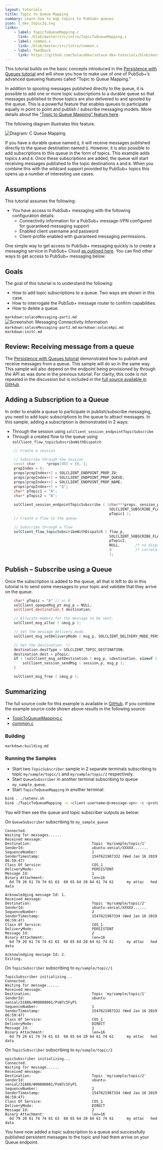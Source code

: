 ```yaml
---
layout: tutorials
title: Topic to Queue Mapping
summary: Learn how to map topics to PubSub+ queues.
icon: I_dev_topic2q.svg
links:
    - label: TopicToQueueMapping.c
      link: /blob/master/src/intro/TopicToQueueMapping.c
    - label: common.c
      link: /blob/master/src/intro/common.c
    - label: feedback
      link: https://github.com/SolaceDev/solace-dev-tutorials/blob/master/src/pages/tutorials/c/topic-to-queue-mapping.md
---
```


This tutorial builds on the basic concepts introduced in the [Persistence with Queues tutorial](../persistence-with-queues/) and will show you how to make use of one of PubSub+’s advanced queueing features called “Topic to Queue Mapping.”

In addition to spooling messages published directly to the queue, it is possible to add one or more topic subscriptions to a durable queue so that messages published to those topics are also delivered to and spooled by the queue. This is a powerful feature that enables queues to participate equally in point to point and publish / subscribe messaging models. More details about the [“Topic to Queue Mapping” feature here](https://docs.solace.com/PubSub-Basics/Core-Concepts.htm).

The following diagram illustrates this feature.

![Diagram: C Queue Mapping](../../../images/diagrams/topic-to-queue-mapping-detail.png)

If you have a durable queue named `Q`, it will receive messages published directly to the queue destination named `Q`. However, it is also possible to add subscriptions to this queue in the form of topics. This example adds topics `A` and `B`. Once these subscriptions are added, the queue will start receiving messages published to the topic destinations `A` and `B`. When you combine this with the wildcard support provided by PubSub+ topics this opens up a number of interesting use cases.

## Assumptions

This tutorial assumes the following:

*   You have access to PubSub+ messaging with the following configuration details:
    *   Connectivity information for a PubSub+ message-VPN configured for guaranteed messaging support
    *   Enabled client username and password
    *   Client-profile enabled with guaranteed messaging permissions.

One simple way to get access to PubSub+ messaging quickly is to create a messaging service in PubSub+ Cloud [as outlined here](https://solace.com/products/event-broker/cloud/). You can find other ways to get access to PubSub+ messaging below.

## Goals

The goal of this tutorial is to understand the following:

*   How to add topic subscriptions to a queue. Two ways are shown in this case.
*   How to interrogate the PubSub+ message router to confirm capabilities.
*   How to delete a queue.


`markdown:solaceMessaging-part1.md`
![Screenshot: Messaging Connectivity Information](../../../images/screenshots/connectivity-info.png)
`markdown:solaceMessaging-part2.md`
`markdown:solaceApi.md`
`markdown:initC.md`

## Review: Receiving message from a queue

The [Persistence with Queues tutorial](../persistence-with-queues/) demonstrated how to publish and receive messages from a queue. This sample will do so in the same way. This sample will also depend on the endpoint being provisioned by through the API as was done in the previous tutorial. For clarity, this code is not repeated in the discussion but is included in the [full source available in GitHub](https://github.com/SolaceSamples/solace-samples-c/blob/master/src/intro/TopicToQueueMapping.c).

## Adding a Subscription to a Queue

In order to enable a queue to participate in publish/subscribe messaging, you need to add topic subscriptions to the queue to attract messages. In this sample, adding a subscription is demonstrated in 2 ways:
* Through the session using `solClient_session_endpointTopicSubscribe` 
* Through a created flow to the queue using `solClient_flow_topicSubscribeWithDispatch` 
  
```cpp
    // Create a session 

    // Subscribe through the Session
    const char     *props[40] = {0, };
    propIndex = 0;
    props[propIndex++] = SOLCLIENT_ENDPOINT_PROP_ID;
    props[propIndex++] = SOLCLIENT_ENDPOINT_PROP_QUEUE;
    props[propIndex++] = SOLCLIENT_ENDPOINT_PROP_NAME;
    props[propIndex++] = "Q";
    char* pTopic1 = "A";
    char* pTopic2 = "B";
    
    solClient_session_endpointTopicSubscribe ( (char**)props, session_p,
                                                SOLCLIENT_SUBSCRIBE_FLAGS_WAITFORCONFIRM,
                                                pTopic1 );
    // Create a flow to the queue

    // Subscribe through a flow
    solClient_flow_topicSubscribeWithDispatch ( flow_p,
                                                SOLCLIENT_SUBSCRIBE_FLAGS_WAITFORCONFIRM,
                                                pTopic2,
                                                NULL,       /* no dispatch functions */
                                                0           /* correlation tag pointer */
                                                );

```

## Publish – Subscribe using a Queue

Once the subscription is added to the queue, all that is left to do in this tutorial is to send some messages to your topic and validate that they arrive on the queue. 

```cpp
    char* pTopic = "A" // or B
    solClient_opaqueMsg_pt msg_p = NULL;
    solClient_destination_t destination;

    // Allocate memory for the message to be sent. 
    solClient_msg_alloc ( &msg_p );

    // Set the message delivery mode. 
    solClient_msg_setDeliveryMode ( msg_p, SOLCLIENT_DELIVERY_MODE_PERSISTENT );

    // Set the destination. */
    destination.destType = SOLCLIENT_TOPIC_DESTINATION;
    destination.dest = pTopic;
    if ( (solClient_msg_setDestination ( msg_p, &destination, sizeof ( destination ) ) ) != SOLCLIENT_OK ) {
        solClient_session_sendMsg ( session_p, msg_p );
    }

    solClient_msg_free ( &msg_p );

```

## Summarizing

The full source code for this example is available in [GitHub](https://github.com/SolaceSamples/solace-samples-c). If you combine the example source code shown above results in the following source:

* [TopicToQueueMapping.c](https://github.com/SolaceSamples/solace-samples-c/blob/master/src/intro/TopicToQueueMapping.c)
* [common.c](https://github.com/SolaceSamples/solace-samples-c/blob/master/src/intro/common.c)

### Building

`markdown:building.md`

### Running the Samples

* Start two `TopicSubscriber` sample in 2 separate terminals subscribing to topic `my/sample/topic/1` and `my/sample/topic/2` respectively.
* Start `QueueSubscriber` in another terminal subscribing to queue `my_sample_queue`.
* Start `TopicToQueueMapping` in another terminal:
```sh
bin$ . ./setenv.sh
bin$ ./TopicToQueueMapping -u <client-username>@<message-vpn> -c <protocol>://<msg_backbone_ip>:<port> -p <password>
```
You will then see the queue and topic subscriber outputs as below:

On `QueueSubscriber` subscribing to `my_sample_queue`
```
Connected.
Waiting for messages......
Received message:
Destination:                            Topic 'my/sample/topic/1'
SenderId:                               ubuntu-xenial/XXXXX.......
SequenceNumber:                         1
SenderTimestamp:                        1547621987332 (Wed Jan 16 2019 06:59:47)
Class Of Service:                       COS_1
DeliveryMode:                           PERSISTENT
Message Id:                             1
Binary Attachment:                      len=16
  6d 79 20 61 74 74 61 63  68 65 64 20 64 61 74 61      my attac   hed data

Acknowledging message Id: 1.
Received message:
Destination:                            Topic 'my/sample/topic/2'
SenderId:                               ubuntu-xenial/XXXXX......
SequenceNumber:                         2
SenderTimestamp:                        1547621987334 (Wed Jan 16 2019 06:59:47)
Class Of Service:                       COS_1
DeliveryMode:                           PERSISTENT
Message Id:                             2
Binary Attachment:                      len=16
  6d 79 20 61 74 74 61 63  68 65 64 20 64 61 74 61      my attac   hed data

Acknowledging message Id: 2.
Exiting.
```
On `TopicSubscriber` subscribing to `my/sample/topic/1`
```
TopicSubscriber initializing...
Connected.
Waiting for message......
Received message:
Destination:                            Topic 'my/sample/topic/1'
SenderId:                               ubuntu-xenial/31886/#00000001/PsW7c5FyP1
SequenceNumber:                         1
SenderTimestamp:                        1547621987332 (Wed Jan 16 2019 06:59:47)
Class Of Service:                       COS_1
DeliveryMode:                           DIRECT
Message Id:                             1
Binary Attachment:                      len=16
  6d 79 20 61 74 74 61 63  68 65 64 20 64 61 74 61      my attac   hed data
```
On `TopicSubscriber` subscribing to `my/sample/topic/2`
```
opicSubscriber initializing...
Connected.
Waiting for message......
Received message:
Destination:                            Topic 'my/sample/topic/2'
SenderId:                               ubuntu-xenial/31886/#00000001/PsW7c5FyP1
SequenceNumber:                         2
SenderTimestamp:                        1547621987334 (Wed Jan 16 2019 06:59:47)
Class Of Service:                       COS_1
DeliveryMode:                           DIRECT
Message Id:                             2
Binary Attachment:                      len=16
  6d 79 20 61 74 74 61 63  68 65 64 20 64 61 74 61      my attac   hed data
```
You have now added a topic subscription to a queue and successfully published persistent messages to the topic and had them arrive on your Queue endpoint.